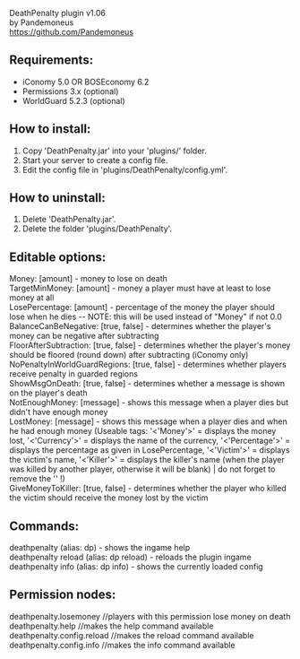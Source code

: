 DeathPenalty plugin v1.06		
by Pandemoneus		
https://github.com/Pandemoneus

Requirements:
----------------
- iConomy 5.0 OR BOSEconomy 6.2
- Permissions 3.x (optional)
- WorldGuard 5.2.3 (optional)

How to install:
----------------
1. Copy 'DeathPenalty.jar' into your 'plugins/' folder.		
2. Start your server to create a config file.		
3. Edit the config file in 'plugins/DeathPenalty/config.yml'.

How to uninstall:
-----------------
1. Delete 'DeathPenalty.jar'.		
2. Delete the folder 'plugins/DeathPenalty'.

Editable options:
-----------------
Money: [amount] - money to lose on death		
TargetMinMoney: [amount] - money a player must have at least to lose money at all		
LosePercentage: [amount] - percentage of the money the player should lose when he dies -- NOTE: this will be used instead of "Money" if not 0.0		
BalanceCanBeNegative: [true, false] - determines whether the player's money can be negative after subtracting		
FloorAfterSubtraction: [true, false] - determines whether the player's money should be floored (round down) after subtracting (iConomy only)		
NoPenaltyInWorldGuardRegions: [true, false] - determines whether players receive penalty in guarded regions		
ShowMsgOnDeath: [true, false] - determines whether a message is shown on the player's death		
NotEnoughMoney: [message] - shows this message when a player dies but didn't have enough money		
LostMoney: [message] - shows this message when a player dies and when he had enough money (Useable tags: '<'Money'>' = displays the money lost, '<'Currency'>' = displays the name of the currency, '<'Percentage'>' = displays the percentage as given in LosePercentage, '<'Victim'>' = displays the victim's name, '<'Killer'>' = displays the killer's name (when the player was killed by another player, otherwise it will be blank) | do not forget to remove the '' !)		
GiveMoneyToKiller: [true, false] - determines whether the player who killed the victim should receive the money lost by the victim

Commands:
-----------------
deathpenalty (alias: dp) - shows the ingame help		
deathpenalty reload (alias: dp reload) - reloads the plugin ingame		
deathpenalty info (alias: dp info) - shows the currently loaded config


Permission nodes:
-----------------
deathpenalty.losemoney //players with this permission lose money on death		
deathpenalty.help //makes the help command available		
deathpenalty.config.reload //makes the reload command available		
deathpenalty.config.info //makes the info command available